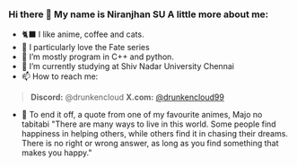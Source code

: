 ### Hi there 👋 My name is Niranjhan SU A little more about me:

- 🐈‍⬛ I like anime, coffee and cats.
- 🫡 I particularly love the Fate series
- 🔭 I’m mostly program in C++ and python.
- 🌱 I’m currently studying at Shiv Nadar University Chennai
- 📫 How to reach me:
>   **Discord:** @drunkencloud
>  **X.com:** [@drunkencloud99](https://x.com/drunkencloud99)
- 🥰 To end it off, a quote from one of my favourite animes, Majo no tabitabi "There are many ways to live in this world. Some people find happiness in helping others, while others find it in chasing their dreams. There is no right or wrong answer, as long as you find something that makes you happy."
